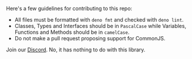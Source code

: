 Here's a few guidelines for contributing to this repo:

- All files must be formatted with `deno fmt` and checked with `deno lint`.
- Classes, Types and Interfaces should be in `PascalCase` while Variables,
  Functions and Methods should be in `camelCase`.
- Do not make a pull request proposing support for CommonJS.

Join our [Discord](https://discord.gg/A69vvdK). No, it has nothing to do with
this library.
